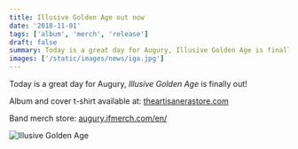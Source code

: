 ```yaml
---
title: Illusive Golden Age out now
date: '2018-11-01'
tags: ['album', 'merch', 'release']
draft: false
summary: Today is a great day for Augury, Illusive Golden Age is finally out!
images: ['/static/images/news/iga.jpg']
---
```


Today is a great day for Augury, _Illusive Golden Age_ is finally out!

Album and cover t-shirt available at: [theartisanerastore.com](http://www.theartisanerastore.com)

Band merch store: [augury.ifmerch.com/en/](https://augury.ifmerch.com/en/)

![Illusive Golden Age](/static/images/news/iga.jpg)
